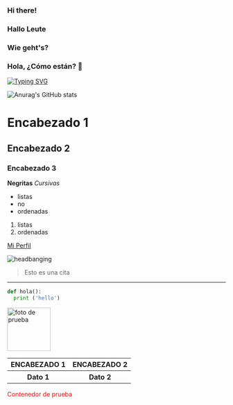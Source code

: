 ### Hi there!
### Hallo Leute
### Wie geht's?
### Hola, ¿Cómo están?  👋

<a href="https://git.io/typing-svg">
<img src="https://readme-typing-svg.demolab.com?font=Agbalumo&pause=1000&color=FFC000&center=true&random=false&width=435&lines=+Jos%C3%A9+Herrera+por+ac%C3%A1" alt="Typing SVG" />
</a>

![Anurag's GitHub stats](https://github-readme-stats.vercel.app/api?username=josgherg&show_icons=true&theme=vision-friendly-dark )

<!--Encabezados-->
# Encabezado 1
## Encabezado 2
### Encabezado 3
**Negritas**
*Cursivas*

- listas
- no
- ordenadas
1. listas
2. ordenadas

[Mi Perfil](https://github.com/josgherg)

![headbanging](https://i.pinimg.com/originals/60/de/ac/60deac0500deba6835e3d9c90d099256.gif)

<!--Citas-->
>Esto es una cita
<!--Lineas horizontales-->
----
<!--Mostrar lenguajes-->
```Python
def hola():
  print ('hello')
```
<!--Ahora con HTML-->
<!--Imagen-->
<img src="https://cdn-icons-png.flaticon.com/512/231/231707.png" alt="foto de prueba" style="width: 100px;"/>

<!--Tabla-->
<table>
  <tr>
    <th>
      ENCABEZADO 1
    </th>
    <th>
      ENCABEZADO 2
    </th>
  </tr>
  <tr>
    <th>
      Dato 1
    </th>
    <th>
      Dato 2
    </th>
  </tr>
</table>

<!--Contenedor-->
<p style="color:red;">
  Contenedor de prueba
</p>
  
